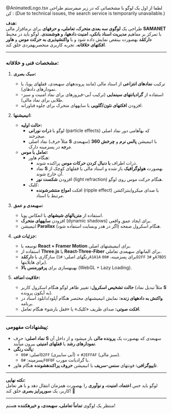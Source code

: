 @AnimatedLogo.tsx لطفا از اول یک لوگو با مشخصاتی که در زیر میفرستم طراحی کن :
(Due to technical issues, the search service is temporarily unavailable.)



**هدف:**  
طراحی یک **لوگوی سه بعدی متحرک، تعاملی، و حرفهای** برای نرمافزار مالی **SAMANET** با تمرکز بر مفاهیم **مدیریت اسناد بانکی، امنیت دادهها، و هوشمندی**. لوگو باید در محیط **دارکمُد** بهصورت بینقص نمایش داده شود و با **واکنشپذیری به حرکت موس** و **هاور افکتهای خلاقانه**، تجربه کاربری منحصربهفردی خلق کند.

---

### **مشخصات فنی و خلاقانه:**  
1. **سبک بصری:**  
   - ترکیب **نمادهای انتزاعی** از اسناد مالی (مانند پروندههای سهبعدی، قفلهای پویا، یا نمودارهای دادهای).  
   - استفاده از **گرادیانتهای سینمایی** (ترکیب آبی-فیروزهای برای نماد امنیت و سبز-طلایی برای نماد مالی).  
   - افزودن **افکتهای نئون/گلویی** با سایههای متحرک برای جلوه فناورانه.  

2. **انیمیشنها:**  
   - **حالت اولیه:**  
     - لوگو با **ذرات نورانی** (particle effects) که بهآهامی دور نماد اصلی میچرخند.  
     - نماد اصلی (مثلاً حرف **S** سهبعدی) با انیمیشن **پالس نرم** و **چرخش 360 درجه** در پسزمینه دارک.  
   - **تعامل با موس:**  
     - هنگام هاور:  
       - ذرات اطراف **با دنبال کردن حرکات موس** پراکنده شوند.  
       - نماد **S** بهصورت **هولوگرافیک** باز شده و اسناد مالی یا قفلهای کوچک از آن خارج شوند.  
       - افزودن **شکست نور** (light refraction) هنگام حرکت موس روی لوگو.  
     - کلیک:  
       - افکت **امواج منتشرشونده** (ripple effect) با صدای میکرواینتراکشن مرتبط با اسناد.  

3. **سهبعدی و عمق:**  
   - استفاده از **متریالهای شیشهای** با انعکاس پویا.  
   - افزودن **سایههای متحرک** (dynamic shadows) برای ایجاد عمق واقعی.  
   - انیمیشن **Parallax** هنگام اسکرول صفحه (اگر در هدر وبسایت استفاده شود).  

4. **جزئیات فنی:**  
   - توسعه با **React + Framer Motion** برای انیمیشنهای اصلی.  
   - استفاده از **Three.js** یا **React-Three-Fiber** برای المانهای سهبعدی تعاملی.  
   - سازگاری با **دارکمُد** (رنگهای اصلی: `#1A1A1A` برای پسزمینه، `#00D2FF` و `#3A7BD5` برای هایلایتها).  
   - بهینهسازی برای **پرفورمنس بالا** (WebGL + Lazy Loading).  

5. **خلاقیت اضافه:**  
   - **حالت تشخیص اسکرول:** تغییر ظاهر لوگو هنگام اسکرول کاربر (مثلاً تبدیل نماد **S** به آیکون پرونده).  
   - **واکنش به دادههای زنده:** نمایش انیمیشنهای مختصر هنگام آپلود/دانلود اسناد در برنامه.  
   - **افکت صوتی:** صدای ظریف «کلیک» یا «قفل بازشو» هنگام تعامل.  

---

### **پیشنهادات مفهومی:**  
- **نماد اصلی:** حرف **S** سهبعدی که بهصورت یک **پرونده مالی** باز میشود و از داخل آن **نمودارهای رشد** یا **قفلهای امنیتی** بیرون میآیند.  
- **پالت رنگی:**  
  - اصلی: `#00D2FF` (آبی سایبری) + `#2EFFAF` (سبز مالی).  
  - پسزمینه: `#0F0F0F` با گرادیانت مورب.  
- **تایپوگرافی:** فونتهای **سنس-سریف** با انیمیشن **حروف پراکندهشونده** هنگام هاور.  

---

**نکته نهایی:**  
لوگو باید حس **اعتماد، امنیت، و نوآوری** را بهصورت همزمان انتقال دهد و با هر تعامل کاربر، یک **سورپرایز بصری** خلق کند! 🚀  

--- 

 منتظر یک لوگوی **تماماُ تعاملی، سهبعدی، و خیرهکننده** هستم!